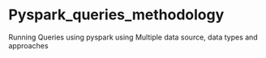 # Pyspark_queries_methodology
Running Queries using pyspark using Multiple data source, data types and approaches
